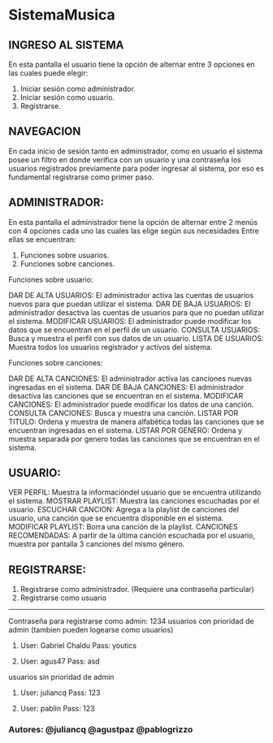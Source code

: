 # SistemaMusica

## INGRESO AL SISTEMA
En esta pantalla el usuario tiene la opción de alternar entre 3 opciones en las cuales puede elegir:
1) Iniciar sesión como administrador.
2) Iniciar sesión como usuario.
3) Registrarse.

## NAVEGACION
En cada inicio de sesión tanto en administrador, como en usuario el sistema posee un filtro en donde verifica con un usuario y una contraseña los usuarios registrados previamente para poder ingresar al sistema, por eso es fundamental registrarse como primer paso.

## ADMINISTRADOR:
En esta pantalla el administrador tiene la opción de alternar entre 2 menús con 4 opciones cada uno las cuales las elige según sus necesidades Entre ellas se encuentran:
1) Funciones sobre usuarios.
2) Funciones sobre canciones.

Funciones sobre usuario:

DAR DE ALTA USUARIOS: El administrador activa las cuentas de usuarios nuevos para que puedan utilizar el sistema.
DAR DE BAJA USUARIOS: El administrador desactiva las cuentas de usuarios para que no puedan utilizar el sistema.
MODIFICAR USUARIOS: El administrador puede modificar los datos que se encuentran en el perfil de un usuario.
CONSULTA USUARIOS: Busca y muestra el perfil con sus datos de un usuario.
LISTA DE USUARIOS: Muestra todos los usuarios registrador y activos del sistema.

Funciones sobre canciones: 

DAR DE ALTA CANCIONES: El administrador activa las canciones nuevas ingresadas en el sistema.
DAR DE BAJA CANCIONES: El administrador desactiva las canciones que se encuentran en el sistema.
MODIFICAR CANCIONES: El administrador puede modificar los datos de una canción.
CONSULTA CANCIONES: Busca y muestra una canción.
LISTAR POR TITULO: Ordena y muestra de manera alfabética todas las canciones que se encuentran ingresadas en el sistema.
LISTAR POR GENERO: Ordena y muestra separada por genero todas las canciones que se encuentran en el sistema.


## USUARIO:

VER PERFIL: Muestra la informacióndel usuario que se encuentra utilizando el sistema.
MOSTRAR PLAYLIST: Muestra las canciones escuchadas por el usuario.
ESCUCHAR CANCION: Agrega a la playlist de canciones del usuario, una canción que se encuentra disponible en el sistema.
MODIFICAR PLAYLIST: Borra una canción de la playlist.
CANCIONES RECOMENDADAS: A partir de la última canción escuchada por el usuario, muestra por pantalla 3 canciones del mismo género.

## REGISTRARSE:
1) Registrarse como administrador. (Requiere una contraseña particular)
2) Registrarse como usuario

---------------------------------------------------------------------------------------------------------------------------------------------------------------------
Contraseña para registrarse como admin: 1234
usuarios con prioridad de admin (tambien pueden logearse como usuarios)

1) User: Gabriel Chaldu
   Pass: youtics

2) User: agus47
   Pass: asd



usuarios sin prioridad de admin

1) User: juliancq
   Pass: 123

2) User: pablin
   Pass: 123

### Autores: @juliancq @agustpaz @pablogrizzo
